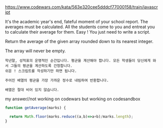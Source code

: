 https://www.codewars.com/kata/563e320cee5dddcf77000158/train/javascript

It's the academic year's end, fateful moment of your school report.
The averages must be calculated. All the students come to you and entreat you to calculate their average for them. Easy ! You just need to write a script.

Return the average of the given array rounded down to its nearest integer.

The array will never be empty.

```
학년말, 성적표의 운명적인 순간입니다. 평균을 계산해야 합니다. 모든 학생들이 당신에게 와서 그들의 평균을 계산하도록 간청합니다. 
쉬운 ! 스크립트를 작성하기만 하면 됩니다.

주어진 배열의 평균을 가장 가까운 정수로 내림하여 반환합니다.

배열은 절대 비어 있지 않습니다.
```


my answer//not working on codewars but working on codesandbox

```js
function getAverage(marks) {

  return Math.floor(marks.reduce((a,b)=>a+b)/marks.length);
}
```
